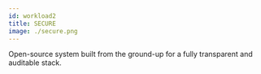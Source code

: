 ```yaml
---
id: workload2
title: SECURE
image: ./secure.png
---
```

Open-source system built from the ground-up for a fully transparent and auditable stack. 
